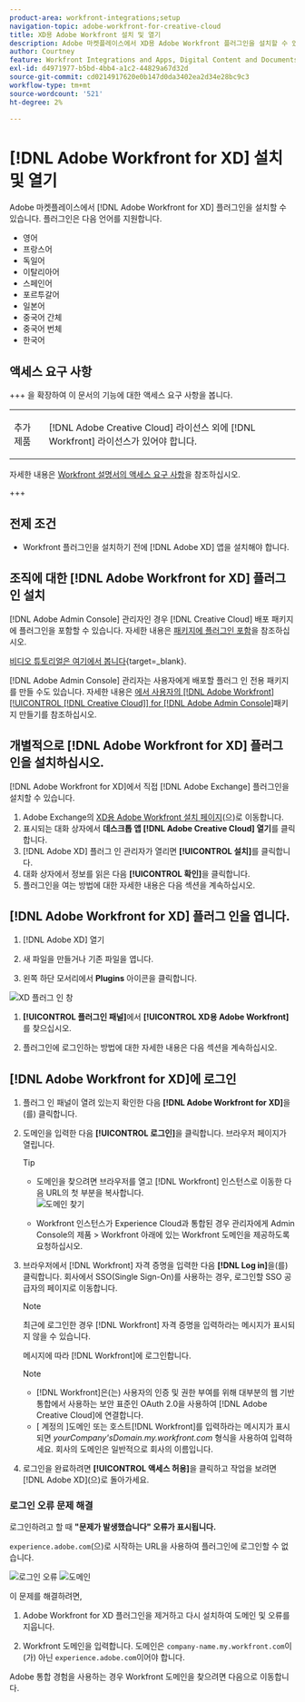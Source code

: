 ```yaml
---
product-area: workfront-integrations;setup
navigation-topic: adobe-workfront-for-creative-cloud
title: XD용 Adobe Workfront 설치 및 열기
description: Adobe 마켓플레이스에서 XD용 Adobe Workfront 플러그인을 설치할 수 있습니다.
author: Courtney
feature: Workfront Integrations and Apps, Digital Content and Documents
exl-id: d4971977-b5bd-4bb4-a1c2-44829a67d32d
source-git-commit: cd0214917620e0b147d0da3402ea2d34e28bc9c3
workflow-type: tm+mt
source-wordcount: '521'
ht-degree: 2%

---
```


# [!DNL Adobe Workfront for XD] 설치 및 열기

Adobe 마켓플레이스에서 [!DNL Adobe Workfront for XD] 플러그인을 설치할 수 있습니다. 플러그인은 다음 언어를 지원합니다.

* 영어
* 프랑스어
* 독일어
* 이탈리아어
* 스페인어
* 포르투갈어
* 일본어
* 중국어 간체
* 중국어 번체
* 한국어

## 액세스 요구 사항

+++ 을 확장하여 이 문서의 기능에 대한 액세스 요구 사항을 봅니다.

<table style="table-layout:auto"> 
 <col> 
 </col> 
 <col> 
 </col> 
 <tbody> 
 <!-- <tr> 
   <td role="rowheader">[!DNL Adobe Workfront] package/td> 
   <td> <p>Any</p> </td> 
  </tr> 
  <tr data-mc-conditions=""> 
   <td role="rowheader">[!DNL Adobe Workfront] license*</td> 
   <td>
   <p>Standard</p>
    <p>Work or higher</p> </td> 
  </tr> -->
  <tr> 
   <td role="rowheader">추가 제품</td> 
   <td><p>[!DNL Adobe Creative Cloud] 라이선스 외에 [!DNL Workfront] 라이선스가 있어야 합니다.</p></td> 
  </tr> 
 </tbody> 
</table>

자세한 내용은 [Workfront 설명서의 액세스 요구 사항](/help/quicksilver/administration-and-setup/add-users/access-levels-and-object-permissions/access-level-requirements-in-documentation.md)을 참조하십시오.

+++

## 전제 조건

* Workfront 플러그인을 설치하기 전에 [!DNL Adobe XD] 앱을 설치해야 합니다.

## 조직에 대한 [!DNL Adobe Workfront for XD] 플러그 인 설치

[!DNL Adobe Admin Console] 관리자인 경우 [!DNL Creative Cloud] 배포 패키지에 플러그인을 포함할 수 있습니다. 자세한 내용은 [패키지에 플러그인 포함](https://helpx.adobe.com/in/enterprise/using/manage-extensions.html)을 참조하십시오.

[비디오 튜토리얼은 여기에서 봅니다](https://www.youtube.com/watch?v=zzvXNLIBzrc){target=_blank}.

[!DNL Adobe Admin Console] 관리자는 사용자에게 배포할 플러그 인 전용 패키지를 만들 수도 있습니다. 자세한 내용은 [에서 사용자의  [!DNL Adobe Workfront] [!UICONTROL [!DNL Creative Cloud]] for [!DNL Adobe Admin Console]](/help/quicksilver/administration-and-setup/configure-integrations/create-plugin-only-packages.md)패키지 만들기를 참조하십시오.

## 개별적으로 [!DNL Adobe Workfront for XD] 플러그 인을 설치하십시오.

[!DNL Adobe Workfront for XD]에서 직접 [!DNL Adobe Exchange] 플러그인을 설치할 수 있습니다.

1. Adobe Exchange의 [XD용 Adobe Workfront 설치 페이지](https://exchange.adobe.com/apps/cc/4c3566f9?pluginId=4c3566f9&workflow=share)&#x200B;(으)로 이동합니다.
1. 표시되는 대화 상자에서 **데스크톱 앱 [!DNL Adobe Creative Cloud] 열기**&#x200B;를 클릭합니다.
1. [!DNL Adobe XD] 플러그 인 관리자가 열리면 **[!UICONTROL 설치]**&#x200B;를 클릭합니다.
1. 대화 상자에서 정보를 읽은 다음 **[!UICONTROL 확인]**&#x200B;을 클릭합니다.
1. 플러그인을 여는 방법에 대한 자세한 내용은 다음 섹션을 계속하십시오.

## [!DNL Adobe Workfront for XD] 플러그 인을 엽니다.

1. [!DNL Adobe XD] 열기

1. 새 파일을 만들거나 기존 파일을 엽니다.

1. 왼쪽 하단 모서리에서 **Plugins** 아이콘을 클릭합니다.

![XD 플러그 인 창](assets/xd-plugin-window-350x620.png)

1. **[!UICONTROL 플러그인 패널]**&#x200B;에서 **[!UICONTROL XD용 Adobe Workfront]**&#x200B;를 찾으십시오.

1. 플러그인에 로그인하는 방법에 대한 자세한 내용은 다음 섹션을 계속하십시오.

## [!DNL Adobe Workfront for XD]에 로그인

1. 플러그 인 패널이 열려 있는지 확인한 다음 **[!DNL Adobe Workfront for XD]**&#x200B;을(를) 클릭합니다.
1. 도메인을 입력한 다음 **[!UICONTROL 로그인]**&#x200B;을 클릭합니다. 브라우저 페이지가 열립니다.

   >[!TIP]
   >
   >* 도메인을 찾으려면 브라우저를 열고 [!DNL Workfront] 인스턴스로 이동한 다음 URL의 첫 부분을 복사합니다.\
   >![도메인 찾기](assets/domain-350x50.png)
   >
   >* Workfront 인스턴스가 Experience Cloud과 통합된 경우 관리자에게 Admin Console의 제품 > Workfront 아래에 있는 Workfront 도메인을 제공하도록 요청하십시오.

1. 브라우저에서 [!DNL Workfront] 자격 증명을 입력한 다음 **[!DNL Log in]**&#x200B;을(를) 클릭합니다. 회사에서 SSO(Single Sign-On)를 사용하는 경우, 로그인할 SSO 공급자의 페이지로 이동합니다.

   >[!NOTE]
   >
   >최근에 로그인한 경우 [!DNL Workfront] 자격 증명을 입력하라는 메시지가 표시되지 않을 수 있습니다.

   메시지에 따라 [!DNL Workfront]에 로그인합니다.

   >[!NOTE]
   >
   >* [!DNL Workfront]은(는) 사용자의 인증 및 권한 부여를 위해 대부분의 웹 기반 통합에서 사용하는 보안 표준인 OAuth 2.0을 사용하여 [!DNL Adobe Creative Cloud]에 연결합니다.
   >* [ 계정의 ]도메인 또는 호스트[!DNL Workfront]를 입력하라는 메시지가 표시되면 *yourCompany&#39;sDomain.my.workfront.com* 형식을 사용하여 입력하세요. 회사의 도메인은 일반적으로 회사의 이름입니다.

1. 로그인을 완료하려면 **[!UICONTROL 액세스 허용]**&#x200B;을 클릭하고 작업을 보려면 [!DNL Adobe XD]&#x200B;(으)로 돌아가세요.

### 로그인 오류 문제 해결

로그인하려고 할 때 **&quot;문제가 발생했습니다&quot; 오류가 표시됩니다.**


`experience.adobe.com`(으)로 시작하는 URL을 사용하여 플러그인에 로그인할 수 없습니다.

![로그인 오류](assets/plugin-log-in-error.png) ![도메인](assets/incorrect-domain.png)


이 문제를 해결하려면,

1. Adobe Workfront for XD 플러그인을 제거하고 다시 설치하여 도메인 및 오류를 지웁니다.

1. Workfront 도메인을 입력합니다. 도메인은 `company-name.my.workfront.com`이(가) 아닌 `experience.adobe.com`이어야 합니다.

Adobe 통합 경험을 사용하는 경우 Workfront 도메인을 찾으려면 다음으로 이동합니다.
